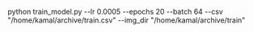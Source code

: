 
python train_model.py --lr 0.0005 --epochs 20 --batch 64 --csv "/home/kamal/archive/train.csv" --img_dir "/home/kamal/archive/train"
